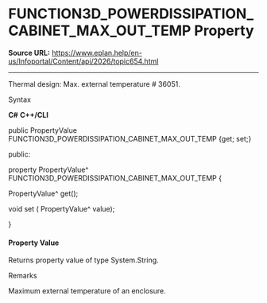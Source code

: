 # FUNCTION3D_POWERDISSIPATION_CABINET_MAX_OUT_TEMP Property

**Source URL:** https://www.eplan.help/en-us/Infoportal/Content/api/2026/topic654.html

---

Thermal design: Max. external temperature # 36051.

Syntax

**C#**
**C++/CLI**


public PropertyValue FUNCTION3D_POWERDISSIPATION_CABINET_MAX_OUT_TEMP {get; set;}

public:

property PropertyValue^ FUNCTION3D_POWERDISSIPATION_CABINET_MAX_OUT_TEMP {

   PropertyValue^ get();

   void set (    PropertyValue^ value);

}


#### Property Value

Returns property value of type System.String.

Remarks

Maximum external temperature of an enclosure.
